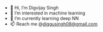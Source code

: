 - 👋 Hi, I’m Digvijay Singh
- 👀 I’m interested in machine learning
- 🌱 I’m currently learning deep NN
- 📫 Reach me @diggusingh08@gmail.com

<!---
diggusingh08/diggusingh08 is a ✨ special ✨ repository because its `README.md` (this file) appears on your GitHub profile.
You can click the Preview link to take a look at your changes.
--->
